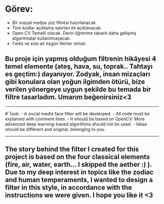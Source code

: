 # Görev:
- Bir sosyal medya yüz filtresi hazırlanacak.
- Tüm kodlar açıklama satırları ile açıklanacak.
- Open CV Temelli olacak. Derin öğrenme tabanlı daha gelişmiş algoritmalar kullanılmayacak.
- Farklı ve size ait özgün fikirler olmalı.

## Bu proje için yapmış olduğum filtrenin hikâyesi 4 temel elemente (ateş, hava, su, toprak.. Tahtayı es geçtim:) dayanıyor. Zodyak, insan mizaçları gibi konulara olan yoğun ilgimden ötürü, bize verilen yönergeye uygun şekilde bu temada bir filtre tasarladım. Umarım beğenirsiniz<3
  <hr>
  # Task:  
- A social media face filter will be developed.  
- All code must be explained with comment lines.  
- It should be based on OpenCV. More advanced deep learning-based algorithms should not be used.  
- Ideas should be different and original, belonging to you.  
<hr>

## The story behind the filter I created for this project is based on the four classical elements (fire, air, water, earth... I skipped the aether :) ). Due to my deep interest in topics like the zodiac and human temperaments, I wanted to design a filter in this style, in accordance with the instructions we were given. I hope you like it <3
